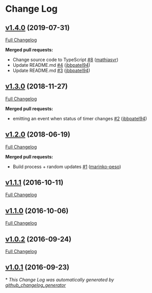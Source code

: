 # Change Log

## [v1.4.0](https://github.com/mathiasvr/tiny-timer/tree/v1.4.0) (2019-07-31)
[Full Changelog](https://github.com/mathiasvr/tiny-timer/compare/v1.3.0...v1.4.0)

**Merged pull requests:**

- Change source code to TypeScript [\#8](https://github.com/mathiasvr/tiny-timer/pull/8) ([mathiasvr](https://github.com/mathiasvr))
- Update README.md [\#4](https://github.com/mathiasvr/tiny-timer/pull/4) ([jbbpatel94](https://github.com/jbbpatel94))
- Update README.md [\#3](https://github.com/mathiasvr/tiny-timer/pull/3) ([jbbpatel94](https://github.com/jbbpatel94))

## [v1.3.0](https://github.com/mathiasvr/tiny-timer/tree/v1.3.0) (2018-11-27)
[Full Changelog](https://github.com/mathiasvr/tiny-timer/compare/v1.2.0...v1.3.0)

**Merged pull requests:**

- emitting an event when status of timer changes [\#2](https://github.com/mathiasvr/tiny-timer/pull/2) ([jbbpatel94](https://github.com/jbbpatel94))

## [v1.2.0](https://github.com/mathiasvr/tiny-timer/tree/v1.2.0) (2018-06-19)
[Full Changelog](https://github.com/mathiasvr/tiny-timer/compare/v1.1.1...v1.2.0)

**Merged pull requests:**

- Build process + random updates [\#1](https://github.com/mathiasvr/tiny-timer/pull/1) ([marinko-peso](https://github.com/marinko-peso))

## [v1.1.1](https://github.com/mathiasvr/tiny-timer/tree/v1.1.1) (2016-10-11)
[Full Changelog](https://github.com/mathiasvr/tiny-timer/compare/v1.1.0...v1.1.1)

## [v1.1.0](https://github.com/mathiasvr/tiny-timer/tree/v1.1.0) (2016-10-06)
[Full Changelog](https://github.com/mathiasvr/tiny-timer/compare/v1.0.2...v1.1.0)

## [v1.0.2](https://github.com/mathiasvr/tiny-timer/tree/v1.0.2) (2016-09-24)
[Full Changelog](https://github.com/mathiasvr/tiny-timer/compare/v1.0.1...v1.0.2)

## [v1.0.1](https://github.com/mathiasvr/tiny-timer/tree/v1.0.1) (2016-09-23)


\* *This Change Log was automatically generated by [github_changelog_generator](https://github.com/skywinder/Github-Changelog-Generator)*